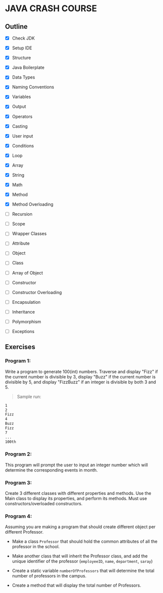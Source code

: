 # JAVA CRASH COURSE
## Outline
- [x] Check JDK
- [x] Setup IDE
- [x] Structure 
- [x] Java Boilerplate
- [x] Data Types
- [x] Naming Conventions
- [x] Variables
- [x] Output
- [x] Operators
- [x] Casting
- [x] User input
- [x] Conditions
- [x] Loop
- [x] Array
- [x] String
- [x] Math
- [x] Method
- [x] Method Overloading
- [ ] Recursion
- [ ] Scope
- [ ] Wrapper Classes
- [ ] Attribute
- [ ] Object
- [ ] Class
- [ ] Array of Object
- [ ] Constructor
- [ ] Constructor Overloading
- [ ] Encapsulation
- [ ] Inheritance
- [ ] Polymorphism
- [ ] Exceptions


## Exercises
### Program 1:
Write a program to generate 100(int) numbers. Traverse and display "Fizz" if the current number is divisible by 3, display "Buzz" if the current number is divisible by 5, and display "FizzBuzz" if an integer is divisible by both 3 and 5.

> Sample run:
``` bash
1
2
Fizz
4 
Buzz
Fizz
7
...
100th
```

### Program 2:
This program will prompt the user to input an integer number which will determine the corresponding events in month.


### Program 3:
Create 3 different classes with different properties and methods. Use the Main class to display its properties, and perform its methods. Must use constructors/overloaded constructors.

### Program 4:
Assuming you are making a program that should create different object per different Professor.

- Make a class `Professor` that should hold the common attributes of all the professor in the school.

- Make another class that will inherit the Professor class, and add the unique identifier of the professor (`employeeID`, `name`, `department`, `saray`)

- Create a static variable `numberOfProfessors` that will determine the total number of professors in the campus.

- Create a method that will display the total number of Professors.

